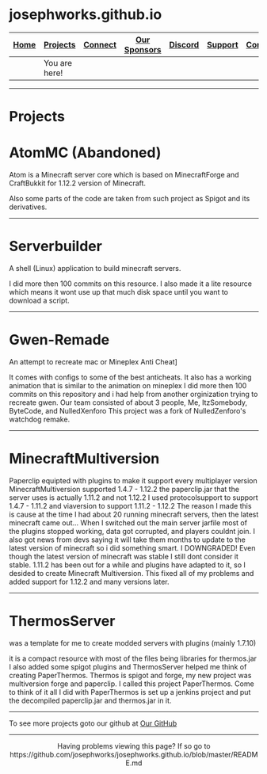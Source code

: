 # josephworks.github.io
| [Home](README.md) | [Projects](PROJECTS.md) | [Connect](CONNECT.md) | [Our Sponsors](SPONSORS.md) | [Discord](DISCORD.md) | [Support](SUPPORT.md) | [Contribute](CONTRIBUTE.md) | [Our GitHub](http://github.com/josephworks) |
|-------------------|-------------------------|-----------------------|-----------------------------|-----------------------|-----------------------|-----------------------------|--------------------------------------|
|| You are here!     |                         |                       |                             |                       |                       |                             |                                      |

---

# Projects

# AtomMC (Abandoned)

Atom is a Minecraft server core which is based on MinecraftForge and CraftBukkit for 1.12.2 version of Minecraft.

Also some parts of the code are taken from such project as Spigot and its derivatives.

---

# Serverbuilder

A shell (Linux) application to build minecraft servers.

I did more then 100 commits on this resource.
I also made it a lite resource which means it wont use up that much disk space until you want to download a script.

---

# Gwen-Remade

An attempt to recreate mac or Mineplex Anti Cheat]

It comes with configs to some of the best anticheats.
It also has a working animation that is similar to the animation on mineplex
I did more then 100 commits on this repository and i had help from another orginization trying to recreate gwen.
Our team consisted of about 3 people, Me, ItzSomebody, ByteCode, and NulledXenforo
This project was a fork of NulledZenforo's watchdog remake.

---

# MinecraftMultiversion

Paperclip equipted with plugins to make it support every multiplayer version
MinecraftMultiversion supported 1.4.7 - 1.12.2
the paperclip.jar that the server uses is actually 1.11.2 and not 1.12.2
I used protocolsupport to support 1.4.7 - 1.11.2 and viaversion to support 1.11.2 - 1.12.2
The reason I made this is cause at the time I had about 20 running minecraft servers, then the latest minecraft came out...
When I switched out the main server jarfile most of the plugins stopped working, data got corrupted, and players couldnt join.
I also got news from devs saying it will take them months to update to the latest version of minecraft so i did something smart.
I DOWNGRADED! Even though the latest version of minecraft was stable I still dont consider it stable. 1.11.2 has been out for a while and plugins have adapted to it, so I desided to create Minecraft Multiversion.
This fixed all of my problems and added support for 1.12.2 and many versions later.

---

# ThermosServer

was a template for me to create modded servers with plugins (mainly 1.7.10)

it is a compact resource with most of the files being libraries for thermos.jar
I also added some spigot plugins and ThermosServer helped me think of creating PaperThermos.
Thermos is spigot and forge, my new project was multiversion forge and paperclip. I called this project PaperThermos.
Come to think of it all I did with PaperThermos is set up a jenkins project and put the decompiled paperclip.jar and thermos.jar in it.

---

To see more projects goto our github at [Our GitHub](http://github.com/josephworks)

---

<p align="center">Having problems viewing this page? If so go to https://github.com/josephworks/josephworks.github.io/blob/master/README.md </p>
